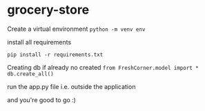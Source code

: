 # grocery-store

Create a virtual environment
```python -m venv env```

install all requirements

```pip install -r requirements.txt```

Creating db if already no created 
```from FreshCorner.model import *```
```db.create_all()```

run the app.py file i.e. outside the application


and you're good to go :)

